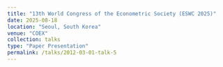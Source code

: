 ```yaml
---
title: "13th World Congress of the Econometric Society (ESWC 2025)"
date: 2025-08-18
location: "Seoul, South Korea"
venue: "COEX"
collection: talks
type: "Paper Presentation"
permalink: /talks/2012-03-01-talk-5
---
```



